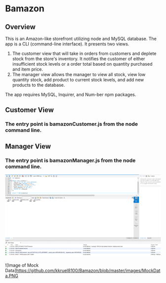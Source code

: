 # Bamazon

## Overview

This is an Amazon-like storefront utilizing node and MySQL database. The app is a CLI (command-line interface).  It presents two views.
1.  The customer view that will take in orders from customers and deplete stock from the store's inventory.  It notifies the customer of either insufficient stock levels or a order total based on quantity purchased and item price.
2.  The manager view allows the manager to view all stock, view low quantity stock, add product to current stock levels, and add new products to the database.

The app requires MySQL, Inquirer, and Num-ber npm packages.

## Customer View

### The entry point is bamazonCustomer.js from the node command line.



## Manager View

### The entry point is bamazonManager.js from the node command line.

![Image of Schema](https://github.com/kkruel8100/Bamazon/blob/master/images/Schema.png)


![Image of Mock Data]https://github.com/kkruel8100/Bamazon/blob/master/images/MockData.PNG